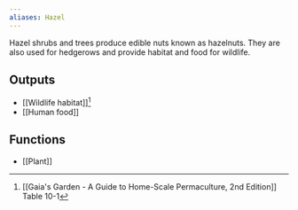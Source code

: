 ```yaml
---
aliases: Hazel
---
```

Hazel shrubs and trees produce edible nuts known as hazelnuts. They are also used for hedgerows and provide habitat and food for wildlife.
## Outputs
- [[Wildlife habitat]][^1]
- [[Human food]]
## Functions
- [[Plant]]

[^1]: [[Gaia's Garden - A Guide to Home-Scale Permaculture, 2nd Edition]] Table 10-1
